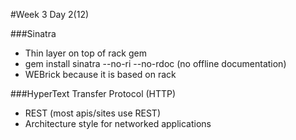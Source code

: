 #Week 3 Day 2(12)

###Sinatra
- Thin layer on top of rack gem
- gem install sinatra --no-ri --no-rdoc (no offline documentation)
- WEBrick because it is based on rack

###HyperText Transfer Protocol (HTTP)
- REST (most apis/sites use REST)
- Architecture style for networked applications 
